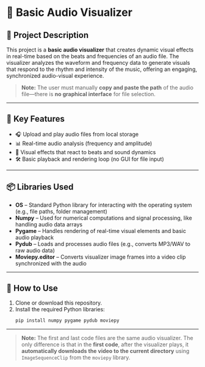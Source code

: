 # 🎵 Basic Audio Visualizer

## 📝 Project Description

This project is a **basic audio visualizer** that creates dynamic visual effects in real-time based on the beats and frequencies of an audio file. The visualizer analyzes the waveform and frequency data to generate visuals that respond to the rhythm and intensity of the music, offering an engaging, synchronized audio-visual experience.

> **Note:** The user must manually **copy and paste the path** of the audio file—there is **no graphical interface** for file selection.

---

## 🚀 Key Features

- 🎧 Upload and play audio files from local storage  
- 📊 Real-time audio analysis (frequency and amplitude)  
- 🎨 Visual effects that react to beats and sound dynamics  
- 🛠️ Basic playback and rendering loop (no GUI for file input)

---

## 📦 Libraries Used

- **OS** – Standard Python library for interacting with the operating system (e.g., file paths, folder management)  
- **Numpy** – Used for numerical computations and signal processing, like handling audio data arrays  
- **Pygame** – Handles rendering of real-time visual elements and basic audio playback  
- **Pydub** – Loads and processes audio files (e.g., converts MP3/WAV to raw audio data)  
- **Moviepy.editor** – Converts visualizer image frames into a video clip synchronized with the audio

---

## 📂 How to Use

1. Clone or download this repository.
2. Install the required Python libraries:
   ```bash
   pip install numpy pygame pydub moviepy

---
> **Note:** The first and last code files are the same audio visualizer. The only difference is that in the **first code**, after the visualizer plays, it **automatically downloads the video to the current directory** using `ImageSequenceClip` from the `moviepy` library.


